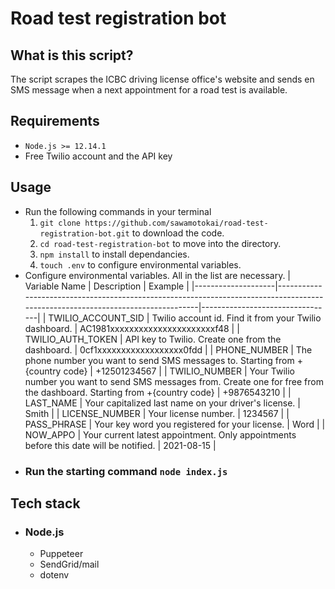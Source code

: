 # Road test registration bot

## What is this script?

The script scrapes the ICBC driving license office's website and sends en SMS message when a next appointment for a road test is available.

## Requirements

- `Node.js >= 12.14.1`
- Free Twilio account and the API key

## Usage

- Run the following commands in your terminal
  1. `git clone https://github.com/sawamotokai/road-test-registration-bot.git` to download the code.
  2. `cd road-test-registration-bot` to move into the directory.
  3. `npm install` to install dependancies.
  4. `touch .env` to configure environmental variables.
- Configure environmental variables. All in the list are necessary.
  | Variable Name | Description | Example |
  |--------------------|--------------------------------------------------------------------------------------------------------------------------------|---------------------------------|
  | TWILIO_ACCOUNT_SID | Twilio account id. Find it from your Twilio dashboard. | AC1981xxxxxxxxxxxxxxxxxxxxxxf48 |
  | TWILIO_AUTH_TOKEN | API key to Twilio. Create one from the dashboard. | 0cf1xxxxxxxxxxxxxxxxxx0fdd |
  | PHONE_NUMBER | The phone number you want to send SMS messages to. Starting from +{country code} | +12501234567 |
  | TWILIO_NUMBER | Your Twilio number you want to send SMS messages from. Create one for free from the dashboard. Starting from +{country code} | +9876543210 |
  | LAST_NAME | Your capitalized last name on your driver's license. | Smith |
  | LICENSE_NUMBER | Your license number. | 1234567 |
  | PASS_PHRASE | Your key word you registered for your license. | Word |
  | NOW_APPO | Your current latest appointment. Only appointments before this date will be notified. | 2021-08-15 |
- ### Run the starting command `node index.js`

## Tech stack

- ### Node.js
  - Puppeteer
  - SendGrid/mail
  - dotenv
